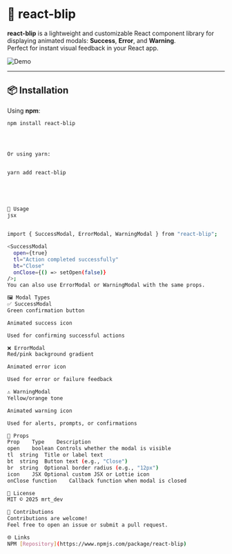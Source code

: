 # 🚨 react-blip

**react-blip** is a lightweight and customizable React component library for displaying animated modals: **Success**, **Error**, and **Warning**.  
Perfect for instant visual feedback in your React app.

![Demo](https://user-images.githubusercontent.com/demo-url/example.gif)

---

## 📦 Installation

Using **npm**:

```bash
npm install react-blip




Or using yarn:


yarn add react-blip





🚀 Usage
jsx


import { SuccessModal, ErrorModal, WarningModal } from "react-blip";

<SuccessModal
  open={true}
  tl="Action completed successfully"
  bt="Close"
  onClose={() => setOpen(false)}
/>;
You can also use ErrorModal or WarningModal with the same props.

🖼️ Modal Types
✅ SuccessModal
Green confirmation button

Animated success icon

Used for confirming successful actions

❌ ErrorModal
Red/pink background gradient

Animated error icon

Used for error or failure feedback

⚠️ WarningModal
Yellow/orange tone

Animated warning icon

Used for alerts, prompts, or confirmations

🔧 Props
Prop	Type	Description
open	boolean	Controls whether the modal is visible
tl	string	Title or label text
bt	string	Button text (e.g., "Close")
br	string	Optional border radius (e.g., "12px")
icon	JSX	Optional custom JSX or Lottie icon
onClose	function	Callback function when modal is closed

📄 License
MIT © 2025 mrt_dev

🙌 Contributions
Contributions are welcome!
Feel free to open an issue or submit a pull request.

🌐 Links
NPM [Repository](https://www.npmjs.com/package/react-blip)
```
